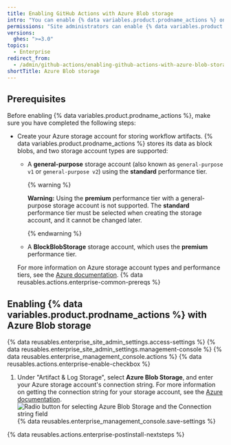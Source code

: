 ```yaml
---
title: Enabling GitHub Actions with Azure Blob storage
intro: "You can enable {% data variables.product.prodname_actions %} on {% data variables.product.prodname_ghe_server %} and use Azure Blob storage to store artifacts generated by workflow runs."
permissions: "Site administrators can enable {% data variables.product.prodname_actions %} and configure enterprise settings."
versions:
  ghes: ">=3.0"
topics:
  - Enterprise
redirect_from:
  - /admin/github-actions/enabling-github-actions-with-azure-blob-storage
shortTitle: Azure Blob storage
---
```


## Prerequisites

Before enabling {% data variables.product.prodname_actions %}, make sure you have completed the following steps:

- Create your Azure storage account for storing workflow artifacts. {% data variables.product.prodname_actions %} stores its data as block blobs, and two storage account types are supported:

  - A **general-purpose** storage account (also known as `general-purpose v1` or `general-purpose v2`) using the **standard** performance tier.

    {% warning %}

    **Warning:** Using the **premium** performance tier with a general-purpose storage account is not supported. The **standard** performance tier must be selected when creating the storage account, and it cannot be changed later.

    {% endwarning %}

  - A **BlockBlobStorage** storage account, which uses the **premium** performance tier.

  For more information on Azure storage account types and performance tiers, see the [Azure documentation](https://docs.microsoft.com/en-us/azure/storage/common/storage-account-overview?toc=/azure/storage/blobs/toc.json#types-of-storage-accounts).
  {% data reusables.actions.enterprise-common-prereqs %}

## Enabling {% data variables.product.prodname_actions %} with Azure Blob storage

{% data reusables.enterprise_site_admin_settings.access-settings %}
{% data reusables.enterprise_site_admin_settings.management-console %}
{% data reusables.enterprise_management_console.actions %}
{% data reusables.actions.enterprise-enable-checkbox %}

1. Under "Artifact & Log Storage", select **Azure Blob Storage**, and enter your Azure storage account's connection string. For more information on getting the connection string for your storage account, see the [Azure documentation](https://docs.microsoft.com/en-us/azure/storage/common/storage-account-keys-manage?tabs=azure-portal#view-account-access-keys).
   ![Radio button for selecting Azure Blob Storage and the Connection string field](/assets/images/enterprise/management-console/actions-azure-storage.png)
   {% data reusables.enterprise_management_console.save-settings %}

{% data reusables.actions.enterprise-postinstall-nextsteps %}
